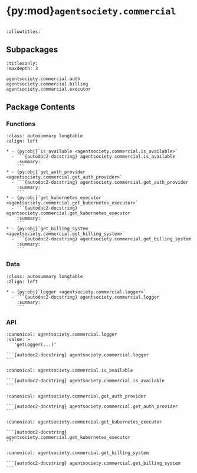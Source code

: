# {py:mod}`agentsociety.commercial`

```{py:module} agentsociety.commercial
```

```{autodoc2-docstring} agentsociety.commercial
:allowtitles:
```

## Subpackages

```{toctree}
:titlesonly:
:maxdepth: 3

agentsociety.commercial.auth
agentsociety.commercial.billing
agentsociety.commercial.executor
```

## Package Contents

### Functions

````{list-table}
:class: autosummary longtable
:align: left

* - {py:obj}`is_available <agentsociety.commercial.is_available>`
  - ```{autodoc2-docstring} agentsociety.commercial.is_available
    :summary:
    ```
* - {py:obj}`get_auth_provider <agentsociety.commercial.get_auth_provider>`
  - ```{autodoc2-docstring} agentsociety.commercial.get_auth_provider
    :summary:
    ```
* - {py:obj}`get_kubernetes_executor <agentsociety.commercial.get_kubernetes_executor>`
  - ```{autodoc2-docstring} agentsociety.commercial.get_kubernetes_executor
    :summary:
    ```
* - {py:obj}`get_billing_system <agentsociety.commercial.get_billing_system>`
  - ```{autodoc2-docstring} agentsociety.commercial.get_billing_system
    :summary:
    ```
````

### Data

````{list-table}
:class: autosummary longtable
:align: left

* - {py:obj}`logger <agentsociety.commercial.logger>`
  - ```{autodoc2-docstring} agentsociety.commercial.logger
    :summary:
    ```
````

### API

````{py:data} logger
:canonical: agentsociety.commercial.logger
:value: >
   'getLogger(...)'

```{autodoc2-docstring} agentsociety.commercial.logger
```

````

````{py:function} is_available() -> bool
:canonical: agentsociety.commercial.is_available

```{autodoc2-docstring} agentsociety.commercial.is_available
```
````

````{py:function} get_auth_provider(config: typing.Dict[str, typing.Any])
:canonical: agentsociety.commercial.get_auth_provider

```{autodoc2-docstring} agentsociety.commercial.get_auth_provider
```
````

````{py:function} get_kubernetes_executor(config: typing.Dict[str, typing.Any])
:canonical: agentsociety.commercial.get_kubernetes_executor

```{autodoc2-docstring} agentsociety.commercial.get_kubernetes_executor
```
````

````{py:function} get_billing_system(config: typing.Dict[str, typing.Any])
:canonical: agentsociety.commercial.get_billing_system

```{autodoc2-docstring} agentsociety.commercial.get_billing_system
```
````
